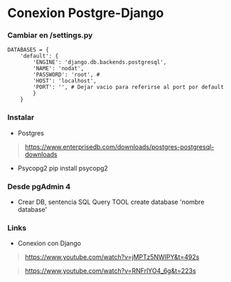 # Conexion Postgre-Django


### Cambiar en /settings.py
    DATABASES = {
        'default': {
            'ENGINE': 'django.db.backends.postgresql',
            'NAME': 'nodat',
            'PASSWORD': 'root', # 
            'HOST': 'localhost',
            'PORT': '', # Dejar vacio para referirse al port por default
            }
        }


### Instalar
- Postgres

>https://www.enterprisedb.com/downloads/postgres-postgresql-downloads

- Psycopg2 
    pip install psycopg2


### Desde pgAdmin 4
- Crear DB, sentencia SQL Query TOOL
    create database 'nombre database'


### Links

- Conexion con Django    

>https://www.youtube.com/watch?v=jMPTz5NWIPY&t=492s

>https://www.youtube.com/watch?v=RNFrlYO4_6g&t=223s


